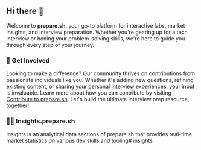 ## Hi there 👋

Welcome to **prepare.sh**, your go-to platform for interactive labs, market insights, and interview preparation. Whether you're gearing up for a tech interview or honing your problem-solving skills, we're here to guide you through every step of your journey.

### 🌈 Get Involved
Looking to make a difference? Our community thrives on contributions from passionate individuals like you. Whether it's adding new questions, refining existing content, or sharing your personal interview experiences, your input is invaluable. Learn more about how you can contribute by visiting [Contribute to prepare.sh](https://prepare.sh/contributors/). Let's build the ultimate interview prep resource, together!

### 👩‍💻 Insights.prepare.sh
Insights is an analytical data sections of prepare.sh that provides real-time market statistics on various dev skills and tooling# insights

